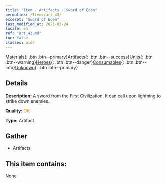 ```yaml
---
title: "Item - Artifacts - Sword of Eden"
permalink: /Items/art_43/
excerpt: "Sword of Eden"
last_modified_at: 2021-02-24
locale: en
ref: "art_43.md"
toc: false
classes: wide
---
```

 [Materials](/Items/){: .btn .btn--primary}[Artifacts](/Items/Artifacts/){: .btn .btn--success}[Units](/Items/Units/){: .btn .btn--warning}[Heroes](/Items/Heroes/){: .btn .btn--danger}[Consumables](/Items/Consumables/){: .btn .btn--info}[Unknown](/Items/Unknown/){: .btn .btn--primary}

## Details
 **Description:** A sword from the First Civilization. It can call upon lightning to strike down enemies.

 **Quality:** <span style="color: #FF8C00">OK</span>

 **Type:** Artifact

## Gather

*    Artifacts 

## This item contains:

  None


